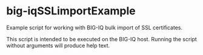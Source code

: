 # big-iqSSLimportExample
Example script for working with BIG-IQ bulk import of SSL certificates.

This script is intended to be executed on the BIG-IQ host. 
Running the script without arguments will produce help text.
